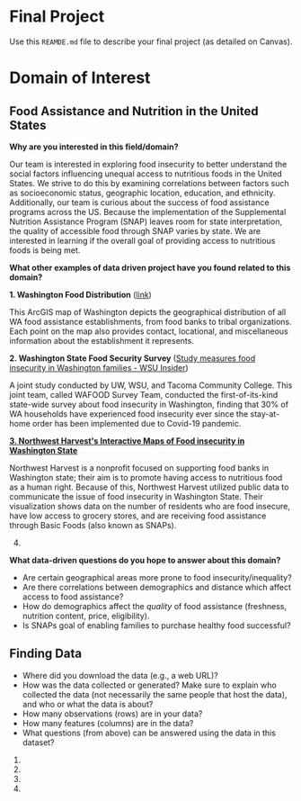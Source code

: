 # Final Project
Use this `REAMDE.md` file to describe your final project (as detailed on Canvas).

# Domain of Interest

## Food Assistance and Nutrition in the United States
**Why are you interested in this field/domain?**

Our team is interested in exploring food insecurity to better understand the social factors influencing unequal access to nutritious foods in the United States. We strive to do this by examining correlations between factors such as socioeconomic status, geographic location, education, and ethnicity. Additionally, our team is curious about the success of food assistance programs across the US. Because the implementation of the Supplemental Nutrition Assistance Program (SNAP) leaves room for state interpretation, the quality of accessible food through SNAP varies by state. We are interested in learning if the overall goal of providing access to nutritious foods is being met.

**What other examples of data driven project have you found related to this domain?**

**1. Washington Food Distribution** ([link](https://nras.maps.arcgis.com/apps/webappviewer/index.html?id=b1ad1be260fe4ef8b877fc7064b0649f))

This ArcGIS map of Washington depicts the geographical distribution of all WA food assistance establishments, from food banks to tribal organizations. Each point on the map also provides contact, locational, and miscellaneous information about the establishment it represents.

**2. Washington State Food Security Survey** ([Study measures food insecurity in Washington families - WSU Insider](https://news.wsu.edu/2020/11/19/wsu-helping-washington-families-facing-food-insecurity/))

A joint study conducted by UW, WSU, and Tacoma Community College. This joint team, called WAFOOD Survey Team, conducted the first-of-its-kind state-wide survey about food insecurity in Washington, finding that 30% of WA households have experienced food insecurity ever since the stay-at-home order has been  implemented due to Covid-19 pandemic.

[**3. Northwest Harvest's Interactive Maps of Food insecurity in Washington State**](https://www.livestories.com/statistics/hunger-in-washington/washington/food-insecurity)

Northwest Harvest is a nonprofit focused on supporting food banks in Washington state; their aim is to promote having access to nutritious food as a human right. Because of this, Northwest Harvest utilized public data to communicate the issue of food insecurity in Washington State. Their visualization shows data on the number of residents who are food insecure, have low access to grocery stores, and are receiving food assistance through Basic Foods (also known as SNAPs).

4.

**What data-driven questions do you hope to answer about this domain?**

  - Are certain geographical areas more prone to food insecurity/inequality?
  - Are there correlations between demographics and distance which affect access to food assistance?
  - How do demographics affect the _quality_ of food assistance (freshness, nutrition content, price, eligibility).
  - Is SNAPs goal of enabling families to purchase healthy food successful?


## Finding Data

- Where did you download the data (e.g., a web URL)?
- How was the data collected or generated? Make sure to explain who collected the data (not necessarily the same people that host the data), and who or what the data is about?
- How many observations (rows) are in your data?
- How many features (columns) are in the data?
- What questions (from above) can be answered using the data in this dataset?
1.

2.

3.

4.
